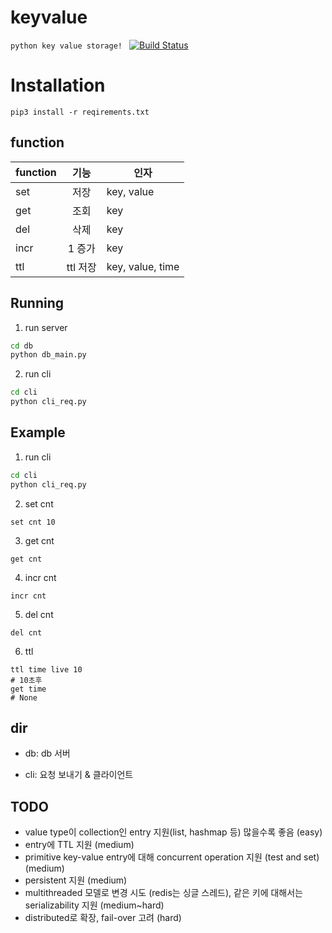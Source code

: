 # keyvalue
``python key value storage! ``
[![Build Status](https://travis-ci.org/etrian-fallout/keyvalue.svg?branch=master)](https://travis-ci.org/etrian-fallout/keyvalue)

# Installation

```
pip3 install -r reqirements.txt
```

## function 

| function | 기능 | 인자 |
|---|:---:|---|
| set | 저장 | key, value|
| get | 조회 | key|
| del | 삭제 | key|
| incr | 1 증가 | key|
| ttl | ttl 저장 | key, value, time|

## Running
1. run server
``` sh
cd db
python db_main.py
```

2. run cli
``` sh
cd cli
python cli_req.py
```

## Example
1. run cli
```sh
cd cli
python cli_req.py
```

2. set cnt 
```
set cnt 10
```

3. get cnt
```
get cnt 
```

4. incr cnt
```
incr cnt
```

5. del cnt
```
del cnt
```

6. ttl 
```
ttl time live 10
# 10초후 
get time 
# None
```

## dir
* db: db 서버

* cli: 요청 보내기 & 클라이언트

## TODO 
- value type이 collection인 entry 지원(list, hashmap 등) 많을수록 좋음 (easy)
- entry에 TTL 지원 (medium)
- primitive key-value entry에 대해 concurrent operation 지원 (test and set) (medium)
- persistent 지원 (medium)
- multithreaded 모델로 변경 시도 (redis는 싱글 스레드), 같은 키에 대해서는 serializability 지원 (medium~hard)
- distributed로 확장, fail-over 고려 (hard)
